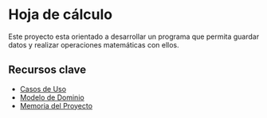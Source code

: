 # Hoja de cálculo

Este proyecto esta orientado a desarrollar un programa que permita guardar datos y realizar operaciones matemáticas con ellos.

## Recursos clave

- [Casos de Uso](casosDeUso)
- [Modelo de Dominio](modelosUML)
- [Memoria del Proyecto](pyHojaDeCalculo)
